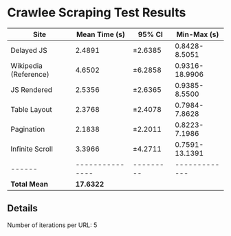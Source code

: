 # Crawlee Scraping Test Results

| Site | Mean Time (s) | 95% CI | Min-Max (s) |
|------|---------------|---------|-------------|
| Delayed JS | 2.4891 | ±2.6385 | 0.8428-8.5051 |
| Wikipedia (Reference) | 4.6502 | ±6.2858 | 0.9316-18.9906 |
| JS Rendered | 2.5356 | ±2.6365 | 0.9385-8.5500 |
| Table Layout | 2.3768 | ±2.4078 | 0.7984-7.8628 |
| Pagination | 2.1838 | ±2.2011 | 0.8223-7.1986 |
| Infinite Scroll | 3.3966 | ±4.2711 | 0.7591-13.1391 |
|------|---------------|---------|-------------|
| **Total Mean** | **17.6322** | | |

## Details
Number of iterations per URL: 5
